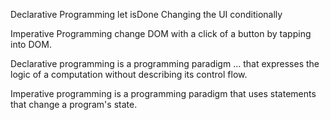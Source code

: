 Declarative Programming
let isDone
Changing the UI conditionally

Imperative Programming
change DOM with a click of a button by tapping into DOM.

Declarative programming is a programming paradigm … that expresses the logic of a computation without describing its control flow. 

Imperative programming is a programming paradigm that uses statements that change a program's state.